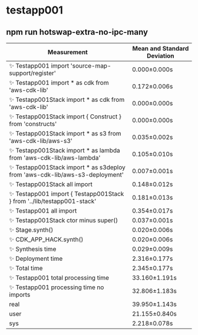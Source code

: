 # testapp001

## npm run hotswap-extra-no-ipc-many


| Measurement | Mean and Standard Deviation |
| ----------- | --------------------------- |
| ✨  Testapp001 import 'source-map-support/register' | 0.000&pm;0.000s |
| ✨  Testapp001 import * as cdk from 'aws-cdk-lib' | 0.172&pm;0.006s |
| ✨  Testapp001Stack import * as cdk from 'aws-cdk-lib' | 0.000&pm;0.000s |
| ✨  Testapp001Stack import { Construct } from 'constructs' | 0.000&pm;0.000s |
| ✨  Testapp001Stack import * as s3 from 'aws-cdk-lib/aws-s3' | 0.035&pm;0.002s |
| ✨  Testapp001Stack import * as lambda from 'aws-cdk-lib/aws-lambda' | 0.105&pm;0.010s |
| ✨  Testapp001Stack import * as s3deploy from 'aws-cdk-lib/aws-s3-deployment' | 0.007&pm;0.001s |
| ✨  Testapp001Stack all import | 0.148&pm;0.012s |
| ✨  Testapp001 import { Testapp001Stack } from '../lib/testapp001-stack' | 0.181&pm;0.013s |
| ✨  Testapp001 all import | 0.354&pm;0.017s |
| ✨  Testapp001Stack ctor minus super() | 0.037&pm;0.001s |
| ✨  Stage.synth() | 0.020&pm;0.006s |
| ✨  CDK_APP_HACK.synth() | 0.020&pm;0.006s |
| ✨  Synthesis time | 0.029&pm;0.009s |
| ✨  Deployment time | 2.316&pm;0.177s |
| ✨  Total time | 2.345&pm;0.177s |
| ✨  Testapp001 total processing time | 33.160&pm;1.191s |
| ✨  Testapp001 processing time no imports | 32.806&pm;1.183s |
| real | 39.950&pm;1.143s |
| user | 21.155&pm;0.840s |
| sys | 2.218&pm;0.078s |
